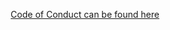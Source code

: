 <p align="center">
<a href="https://github.com/atomicgo/atomicgo/blob/main/CODE_OF_CONDUCT.md">Code of Conduct can be found here</a>
</p>